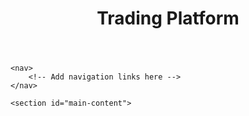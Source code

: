 <!DOCTYPE html>
<html lang="en">

<head>
    <meta charset="UTF-8">
    <meta name="viewport" content="width=device-width, initial-scale=1.0">
    <title>Trading Website</title>
    <link rel="stylesheet" href="styles.css">
</head>

<body>
    <header>
        <h1>Trading Platform</h1>
    </header>

    <nav>
        <!-- Add navigation links here -->
    </nav>

    <section id="main-content">

       
